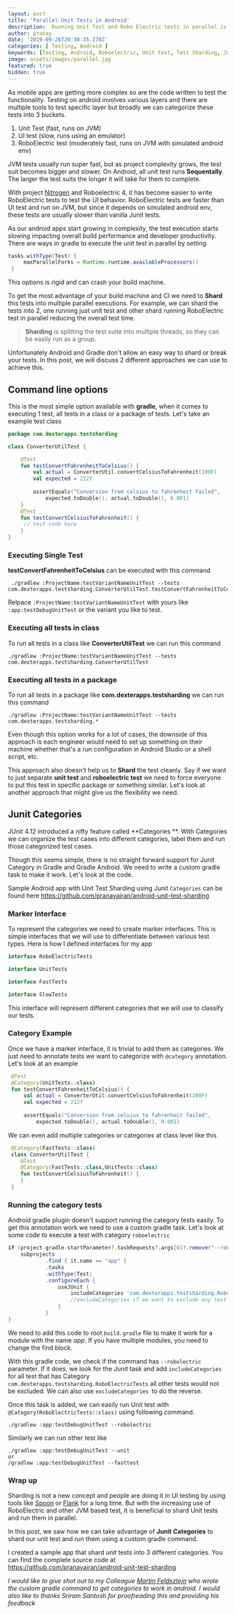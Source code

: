 ```yaml
---
layout: post
title: 'Parallel Unit Tests in Android'
description:  Running Unit Test and Robo Electric tests in parallel is hard in Android. We can simplify this by using Junit Categories and a custom gradle task. This article shows how we can shard the unit test on android using jUnit categories. 
author: pranay
date: '2019-09-26T20:30:35.278Z'
categories: [ Testing, Android ]
keywords: [Testing, Android, Roboelectric, Unit test, Test Sharding, Junit Categories]
image: assets/images/parallel.jpg
featured: true
hidden: true
---
```

As mobile apps are getting more complex so are the code written to test the functionality. Testing on android involves various layers and there are multiple tools to test specific layer but broadly we can categorize these tests into 3 buckets. 

 1. Unit Test (fast, runs on JVM)
 2. UI test (slow, runs using an emulator)
 3. RoboElectric test (moderately fast, runs on JVM with simulated android env)

JVM tests usually run super fast, but as project complexity grows, the test suit becomes bigger and slower. On Android, all unit test runs **Sequentally**. The larger the test suits the longer it will take for them to complete. 

With project [Nitrogen](https://medium.com/androiddevelopers/write-once-run-everywhere-tests-on-android-88adb2ba20c5) and Roboelectric 4, it has become easier to write RoboElectric tests to test the UI behavior. RoboElectric tests are faster than UI test and run on JVM, but since it depends on simulated android env, these tests are usually slower than vanilla Junit tests. 

As our android apps start growing in complexity, the test execution starts slowing impacting overall build performance and developer productivity.  There are ways in gradle to execute the unit test in parallel by setting 

   ``` groovy
tasks.withType(Test) {
        maxParallelForks = Runtime.runtime.availableProcessors()
    }
```

This options is rigid and can crash your build machine. 

To get the most advantage of your build machine and CI we need to **Shard** this tests into multiple parallel executions. For example, we can shard the tests into 2, one running just unit test and other shard running RoboElectric test in parallel reducing the overall test time. 

> **Sharding** is splitting the test suite into multiple threads, so they can be easily run as a group. 

Unfortunately Android and Gradle don't allow an easy way to shard or break your tests. In this post, we will discuss 2 different approaches we can use to achieve this. 

##  Command line options

This is the most simple option available with **gradle**, when it comes to executing 1 test, all tests in a class or a package of tests. 
Let's take an example test class 

```kotlin
package com.dexterapps.testsharding

class ConverterUtilTest {

    @Test
    fun testConvertFahrenheitToCelsius() {
        val actual = ConverterUtil.convertCelsiusToFahrenheit(100F)
        val expected = 212f
        
        assertEquals("Conversion from celsius to fahrenheit failed",
            expected.toDouble(), actual.toDouble(), 0.001)
    }
    @Test
    fun testConvertCelsiusToFahrenheit() {
     // test code here
    }
}
```
### Executing Single Test
**testConvertFahrenheitToCelsius**  can be executed with this command
```
 ./gradlew :ProjectName:testVariantNameUnitTest --tests com.dexterapps.testsharding.ConverterUtilTest.testConvertFahrenheitToCelsius

```
Relpace `:ProjectName:testVariantNameUnitTest` with yours like  `:app:testDebugUnitTest` or the variant you like to test.


### Executing all tests in class
To run all tests in a class like **ConverterUtilTest** we can run this command
```
./gradlew :ProjectName:testVariantNameUnitTest --tests com.dexterapps.testsharding.ConverterUtilTest
```

### Executing all tests in a package
To run all tests in a package like **com.dexterapps.testsharding** we can run this command
```
./gradlew :ProjectName:testVariantNameUnitTest --tests com.dexterapps.testsharding.*
```
Even though this option works for a lot of cases, the downside of this approach is each engineer would need to set up something on their machine whether that's a run configuration in Android Studio or a shell script, etc. 

This approach also doesn't help us to **Shard** the test cleanly.  Say if we want to just separate **unit test** and **roboelectric test**  we need to force everyone to put this test in specific package or something similar.  Let's look at another approach that might give us the flexibility we need. 

##  Junit Categories
JUnit 4.12 introduced a nifty feature called **Categories **. With Categories we can organize the test cases into different categories, label them and run those categorized test cases. 

Though this seems simple, there is no straight forward support for Junit Category in Gradle and Gradle Android. We need to write a custom gradle task to make it work. Let's look at the code. 

Sample Android app with Unit Test Sharding using Junit  `Categories` can be found here https://github.com/pranayairan/android-unit-test-sharding

### Marker Interface 
To represent the categories we need to create marker interfaces. This is simple interfaces that we will use to differentiate between various test types. Here is how I defined interfaces for my app
```kotlin
interface RoboElectricTests

interface UnitTests

interface FastTests

interface SlowTests
```
This interface will represent different categories that we will use to classify our tests. 

### Category Example
Once we have a marker interface, it is trivial to add them as categories. We just need to annotate tests we want to categorize with `@category` annotation. Let's look at an example

```kotlin
 @Test
 @Category(UnitTests::class)
 fun testConvertFahrenheitToCelsius() {
     val actual = ConverterUtil.convertCelsiusToFahrenheit(100F)
     val expected = 212f
     
     assertEquals("Conversion from celsius to fahrenheit failed",
         expected.toDouble(), actual.toDouble(), 0.001)
```
We can even add multiple categories or categories at class level like this 
```kotlin
 @Category(FastTests::class)  
 class ConverterUtilTest {
    @Test  
    @Category(FastTests::class,UnitTests::class)  
    fun testConvertCelsiusToFahrenheit() {
    }
 }
```

### Running the category tests
Android gradle plugin doesn't support running the category tests easily. To get this annotation work we need to use a custom gradle task.  Let's look at some code to execute a test with category `roboelectric`
```groovy
if (project.gradle.startParameter?.taskRequests?.args[0]?.remove("--robolectric")) {
    subprojects
            .find { it.name == "app" }
            .tasks
            .withType(Test)
            .configureEach {
                useJUnit {
                    includeCategories 'com.dexterapps.testsharding.RoboElectricTests'
                    //excludeCategories if we want to exclude any test
                }
            }
}
```
We need to add this code to root `build.gradle` file to make it work for a module with the name _app_. If you have multiple modules, you need to change the find block. 

With this gradle code, we check if the command has `--robolectric` parameter. If it does, we look for the Junit task and add `includeCategories` for all test that has Category `com.dexterapps.testsharding.RoboElectricTests` all other tests would not be excluded. We can also use `excludeCategories `to do the reverse. 

Once this task is added, we can easily run Unit test with `@Category(RoboElectricTests::class)` using following command. 
```
./gradlew :app:testDebugUnitTest --robolectric
```
Similarly we can run other test like 
```
./gradlew :app:testDebugUnitTest --unit
or
/gradlew :app:testDebugUnitTest --fasttest
```

### Wrap up

Sharding is not a new concept and people are doing it in UI testing by using tools like [Spoon](https://square.github.io/spoon/) or [Flank](https://github.com/TestArmada/flank) for a long time. But with the increasing use of RoboElectric and other JVM based test, it is beneficial to shard Unit tests and run them in parallel. 

In this post, we saw how we can take advantage of **Junit Categories** to shard our unit test and run them using a custom gradle command. 

I created a sample app that shard unit tests into 3 different categories. You can find the complete source code at https://github.com/pranayairan/android-unit-test-sharding

_I would like to give shot out to my Colleague [Martin Feldsztejn](https://github.com/martofeld) who wrote the custom gradle command to get categories to work in android. I would also like to thanks Sriram Santosh for proofreading this and providing his feedback_

